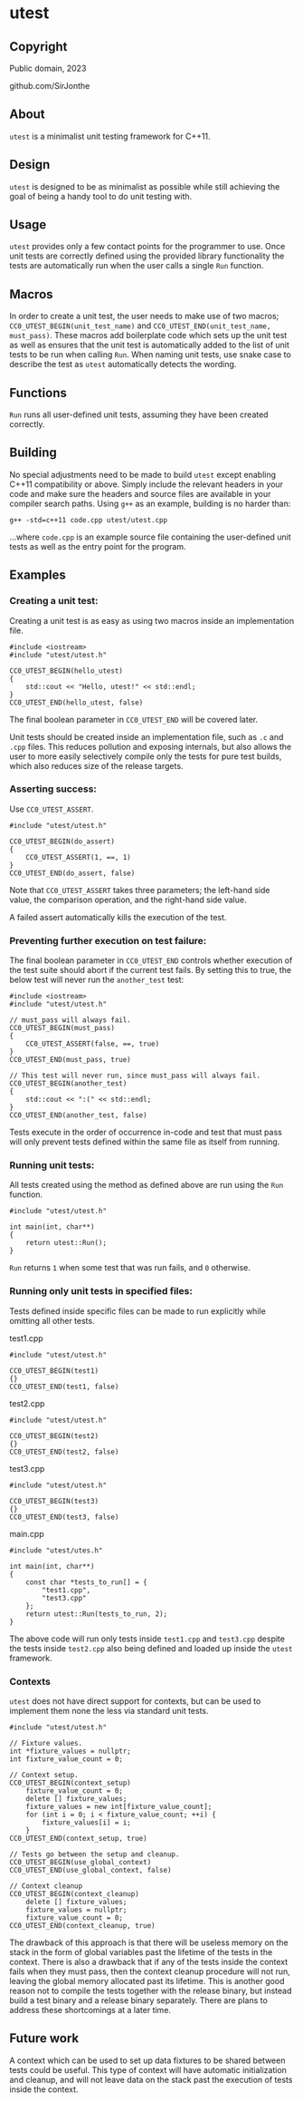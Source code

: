 # utest
## Copyright
Public domain, 2023

github.com/SirJonthe

## About
`utest` is a minimalist unit testing framework for C++11.

## Design
`utest` is designed to be as minimalist as possible while still achieving the goal of being a handy tool to do unit testing with. 

## Usage
`utest` provides only a few contact points for the programmer to use. Once unit tests are correctly defined using the provided library functionality the tests are automatically run when the user calls a single `Run` function.

## Macros
In order to create a unit test, the user needs to make use of two macros; `CC0_UTEST_BEGIN(unit_test_name)` and `CC0_UTEST_END(unit_test_name, must_pass)`. These macros add boilerplate code which sets up the unit test as well as ensures that the unit test is automatically added to the list of unit tests to be run when calling `Run`. When naming unit tests, use snake case to describe the test as `utest` automatically detects the wording.

## Functions
`Run` runs all user-defined unit tests, assuming they have been created correctly.

## Building
No special adjustments need to be made to build `utest` except enabling C++11 compatibility or above. Simply include the relevant headers in your code and make sure the headers and source files are available in your compiler search paths. Using `g++` as an example, building is no harder than:

```
g++ -std=c++11 code.cpp utest/utest.cpp
```

...where `code.cpp` is an example source file containing the user-defined unit tests as well as the entry point for the program.

## Examples
### Creating a unit test:
Creating a unit test is as easy as using two macros inside an implementation file.

```
#include <iostream>
#include "utest/utest.h"

CC0_UTEST_BEGIN(hello_utest)
{
	std::cout << "Hello, utest!" << std::endl;
}
CC0_UTEST_END(hello_utest, false)
```

The final boolean parameter in `CC0_UTEST_END` will be covered later.

Unit tests should be created inside an implementation file, such as `.c` and `.cpp` files. This reduces pollution and exposing internals, but also allows the user to more easily selectively compile only the tests for pure test builds, which also reduces size of the release targets.

### Asserting success:
Use `CC0_UTEST_ASSERT`.

```
#include "utest/utest.h"

CC0_UTEST_BEGIN(do_assert)
{
	CC0_UTEST_ASSERT(1, ==, 1)
}
CC0_UTEST_END(do_assert, false)
```

Note that `CC0_UTEST_ASSERT` takes three parameters; the left-hand side value, the comparison operation, and the right-hand side value.

A failed assert automatically kills the execution of the test.

### Preventing further execution on test failure:
The final boolean parameter in `CC0_UTEST_END` controls whether execution of the test suite should abort if the current test fails. By setting this to true, the below test will never run the `another_test` test:

```
#include <iostream>
#include "utest/utest.h"

// must_pass will always fail.
CC0_UTEST_BEGIN(must_pass)
{
	CC0_UTEST_ASSERT(false, ==, true)
}
CC0_UTEST_END(must_pass, true)

// This test will never run, since must_pass will always fail.
CC0_UTEST_BEGIN(another_test)
{
	std::cout << ":(" << std::endl;
}
CC0_UTEST_END(another_test, false)
```

Tests execute in the order of occurrence in-code and test that must pass will only prevent tests defined within the same file as itself from running.

### Running unit tests:
All tests created using the method as defined above are run using the `Run` function.

```
#include "utest/utest.h"

int main(int, char**)
{
	return utest::Run();
}
```

`Run` returns `1` when some test that was run fails, and `0` otherwise.

### Running only unit tests in specified files:
Tests defined inside specific files can be made to run explicitly while omitting all other tests.

test1.cpp
```
#include "utest/utest.h"

CC0_UTEST_BEGIN(test1)
{}
CC0_UTEST_END(test1, false)
```

test2.cpp
```
#include "utest/utest.h"

CC0_UTEST_BEGIN(test2)
{}
CC0_UTEST_END(test2, false)
```

test3.cpp
```
#include "utest/utest.h"

CC0_UTEST_BEGIN(test3)
{}
CC0_UTEST_END(test3, false)
```

main.cpp
```
#include "utest/utes.h"

int main(int, char**)
{
	const char *tests_to_run[] = {
		"test1.cpp",
		"test3.cpp"
	};
	return utest::Run(tests_to_run, 2);
}
```

The above code will run only tests inside `test1.cpp` and `test3.cpp` despite the tests inside `test2.cpp` also being defined and loaded up inside the `utest` framework.

### Contexts
`utest` does not have direct support for contexts, but can be used to implement them none the less via standard unit tests.

```
#include "utest/utest.h"

// Fixture values.
int *fixture_values = nullptr;
int fixture_value_count = 0;

// Context setup.
CC0_UTEST_BEGIN(context_setup)
	fixture_value_count = 0;
	delete [] fixture_values;
	fixture_values = new int[fixture_value_count];
	for (int i = 0; i < fixture_value_count; ++i) {
		fixture_values[i] = i;
	}
CC0_UTEST_END(context_setup, true)

// Tests go between the setup and cleanup.
CC0_UTEST_BEGIN(use_global_context)
CC0_UTEST_END(use_global_context, false)

// Context cleanup
CC0_UTEST_BEGIN(context_cleanup)
	delete [] fixture_values;
	fixture_values = nullptr;
	fixture_value_count = 0;
CC0_UTEST_END(context_cleanup, true)
```

The drawback of this approach is that there will be useless memory on the stack in the form of global variables past the lifetime of the tests in the context. There is also a drawback that if any of the tests inside the context fails when they must pass, then the context cleanup procedure will not run, leaving the global memory allocated past its lifetime. This is another good reason not to compile the tests together with the release binary, but instead build a test binary and a release binary separately. There are plans to address these shortcomings at a later time.

## Future work
A context which can be used to set up data fixtures to be shared between tests could be useful. This type of context will have automatic initialization and cleanup, and will not leave data on the stack past the execution of tests inside the context.
